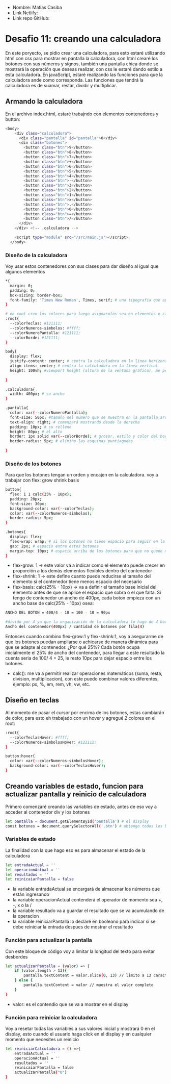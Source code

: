 * Nombre: Matias Casiba
* Link Netlify:
* Link repo GitHub:

# Desafio 11: creando una calculadora
En este poryecto, se pidio crear una calculadora, para esto estaré utilizando html con css para mostrar en pantalla la calculadora, con html crearé los botones con sus números y signos, también una pantalla chica donde se mostrará la operación que deseas realizar, con css le estaré dando estilo a esta calculadora. En javaScript, estaré realizando las funciones para que la calculadora ande como corresponda. Las funciones que tendrá la calculadora es de suamar, restar, dividir y multiplicar.

## Armando la calculadora
En el archivo index.html, estaré trabajndo con elementos contenedores y button:
```sh
<body>
    <div class="calculadora">
      <div class="pantalla" id="pantalla">0</div>
      <div class="botones">
        <button class="btn">9</button>
        <button class="btn">8</button>
        <button class="btn">7</button>
        <button class="btn">+</button>
        <button class="btn">6</button>
        <button class="btn">5</button>
        <button class="btn">4</button>
        <button class="btn">-</button>
        <button class="btn">3</button>
        <button class="btn">2</button>
        <button class="btn">1</button>
        <button class="btn">x</button>
        <button class="btn">.</button>
        <button class="btn">0</button>
        <button class="btn">=</button>
        <button class="btn">/</button>
      </div>
    </div> <!-- .calculadora -->

    <script type="module" src="/src/main.js"></script>
  </body>
```
### Diseño de la calculadora
Voy usar estos contenedores con sus clases para dar diseño al igual que algunos elementos
```sh
*{
  margin: 0;
  padding: 0;
  box-sizing: border-box;
  font-family: 'Times New Roman', Times, serif; # una tipografia que aplica a todos los elementos
}

# en root creo los colores para luego asignarolos sea en elementos o clases con var()
:root{
  --colorTeclas: #121111;
  --colorNumeros-simbolos: #ffff;
  --colorNumeroPantalla: #121111;
  --colorBorde: #121111;
}

body{
  display: flex;
  justify-content: center; # centra la calculadora en la linea horizontal
  align-items: center; # centra la calculadora en la linea vertical
  height: 100vh; #viewport height (altura de la ventana gráfica), me permite ajustar el tamaño de los elemetnos en relación con la altura de la ventana del navegador
  
}

.calculadora{
  width: 400px; # su ancho
}

.pantalla{
  color: var(--colorNumeroPantalla);
  font-size: 50px; #tamaño del numero que se muestra en la pantalla arriba de las teclas
  text-align: right; # comenzará mostrando desde la derecha
  padding: 10px; # su relleno
  height: 80px; # el alto 
  border: 1px solid var(--colorBorde); # grosor, estilo y color del borde
  border-radius: 5px; # elimino las esquinas puntiagudas
  
}
```

### Diseño de los botones
Para que los botones tengan un orden y encajen en la calculadora. voy a trabajar con flex: grow shrink basis

```sh
button{
  flex: 1 1 calc(25% - 10px);
  padding: 20px;
  font-size: 30px;
  background-color: var(--colorTeclas);
  color: var(--colorNumeros-simbolos);
  border-radius: 5px;
}

.botones{
  display: flex;
  flex-wrap: wrap; # si los botones no tiene espacio para seguir en la misma linea horizontal, se irá acomodando debajo en otra línea horizontal
  gap: 2px; # espacio entre estos botones
  margin-top: 10px; # espacio arriba de los botones para que no quede muy pegados con la pantalla 
}
```
* flex-grow: 1 -> este valor va a indicar como el elemento puede crecer en proporción a los demás elementos flexibles dentro del contenedor
* flex-shrink: 1 -> este define cuanto puede reducirse el tamaño del elemento si el contenedor tiene menos espacio del necesario
* flex-basis: calc(25% - 10px) -> va a definir el tamaño base inicial del elemento antes de que se aplice el espacio que sobra o el que falta. Si tengo de contenedor un ancho de 400px, cada boton empieza con un ancho base de calc(25% - 10px) osea:
```sh
ANCHO DEL BOTON = 400/4 - 10 = 100 - 10 = 90px

#divido por 4 ya que la organización de la calculadora lo hago de 4 botones por fila:
Ancho del contenedor(400px) / cantidad de botones por fila(4)
```
Entonces cuando combino flex-grow:1 y flex-shrink:1, voy a asegurarme de que los botones puedan ampliarse o achicarse de manera dinámica para que se adapte al contenedor. ¿Por qué 25%? Cada botón ocupa inicialmente el 25% de ancho del contenedor, para llegar a este resultado la cuenta seria de 100/ 4 = 25, le resto 10px para dejar espacio entre los botones.
* calc(): me va a permitir realizar operaciones matemáticos (suma, resta, division, multiplicacion), con este puedo combinar valores diferentes, ejemplo: px, %, em, rem, vh, vw, etc.

## Diseño en teclas
Al momento de pasar el cursor por encima de los botones, estas cambiarán de color, para esto eh trabajado con un hover y agregué 2 colores en el root:

```sh
:root{
  --colorTeclasHover: #ffff;
  --colorNumeros-simbolosHover: #121111;
}

button:hover{
  color: var(--colorNumeros-simbolosHover);
  background-color: var(--colorTeclasHover);
}
```

## Creando variables de estado, funcion para actualizar pantalla y reinicio de calculadora
Primero comenzaré creando las variables de estado, antes de eso voy a acceder al contenedor div y los botones
```sh
let pantalla = document.getElementById('pantalla') # el display
const botones = document.querySelectorAll('.btn') # obtengo todos los botones de la calculadora
```

### Variables de estado
La finalidad con la que hago eso es para almacenar el estado de la calculadora

```sh
let entradaActual = ''
let operacionActual = ''
let resultados = ''
let reinicaiarPantalla = false
```
* la variable entradaActual se encargará de almacenar los números que están ingresando
* la variable operacionActual contenderá el operador de momento sea +, -, x o la /
* la variable resultado va a guardar el resultado que se va acumulando de la operacion
* la variable reiniciarPantalla lo declaré en booleano para indicar si se debe reiniciar la entrada despues de mostrar el resultado

### Función para actualizar la pantalla
Con este bloque de código voy a limitar la longitud del texto para evitar desbordes 
```sh
let actualizarPantalla = (valor) => {
    if (valor.length > 13){
        pantalla.textContent = valor.slice(0, 13) // limito a 13 caracteres
    } else {
        pantalla.textContent = valor // muestra el valor completo
    }
}
```
* valor: es el contendio que se va a mostrar en el display

### Función para reiniciar la calculadora
Voy a resetar todas las variables a sus valores inicial y mostrará 0 en el display, esto cuando el usuario haga click en el display y en cualquier momento que necesites un reinicio
```sh
let reiniciarCalculadora = () =>{
    entradaActual = ''
    operacionActual = ''
    resultados = ''
    reinicaiarPantalla = false
    actualizarPantalla("0")
}
```

